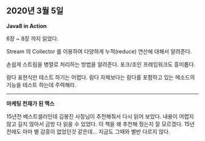 ## 2020년 3월 5일

**Java8 in Action** 

6장 ~ 8장 까지 읽었다. 

Stream 의 Collector 를 이용하여 다양하게 누적(reduce) 연산에 대해서 알려준다.

손쉽게 스트림을 병렬로 처리하는 방법을 알려준다. 포크/조인 프레임워크도 흥미롭다.

람다 표현식만 테스트 하기는 어렵다. 람다 자체보다는 람다를 포함하고 있는 메소드의 기능을 테스트 하는데 주력해라.

***

**마케팅 천재가 된 맥스**

15년전 베스트셀러인데 김봉진 사장님이 추천해줘서 다시 읽어 보았다. 내용이 어렵지 않고 길지 않아서 금방 다 읽을 수 있었다. 이 책을 왜 추천해 줬는지 잘 모르겠다. 15년 전에도 아마 별 감흥이 없었던것 같은데... 지금도 그때와 별반 다르지 않다.

